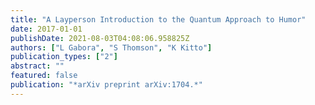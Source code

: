 ```yaml
---
title: "A Layperson Introduction to the Quantum Approach to Humor"
date: 2017-01-01
publishDate: 2021-08-03T04:08:06.958825Z
authors: ["L Gabora", "S Thomson", "K Kitto"]
publication_types: ["2"]
abstract: ""
featured: false
publication: "*arXiv preprint arXiv:1704.*"
---
```


